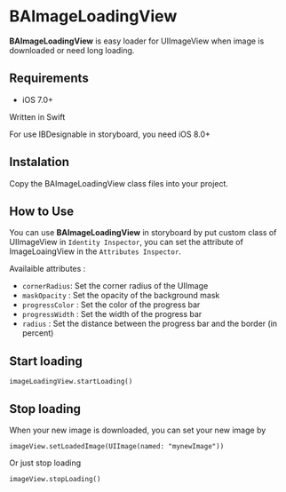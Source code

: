 # BAImageLoadingView

**BAImageLoadingView** is easy loader for UIImageView when image is downloaded or need long loading.

## Requirements

- iOS 7.0+

Written in Swift

For use IBDesignable in storyboard, you need iOS 8.0+

## Instalation

Copy the BAImageLoadingView class files into your project.

## How to Use

You can use **BAImageLoadingView** in storyboard by put custom class of UIImageView in `Identity Inspector`, you can set the attribute of ImageLoaingView in the `Attributes Inspector`.

Availaible attributes :

- `cornerRadius`: Set the corner radius of the UIImage
- `maskOpacity` : Set the opacity of the background mask
- `progressColor` : Set the color of the progress bar
- `progressWidth` : Set the width of the progress bar
- `radius` : Set the distance between the progress bar and the border (in percent)

## Start loading

```
imageLoadingView.startLoading()
```

## Stop loading

When your new image is downloaded, you can set your new image by

```
imageView.setLoadedImage(UIImage(named: "mynewImage"))
```

Or just stop loading

```
imageView.stopLoading()
```
